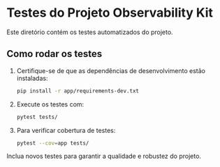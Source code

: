 # Testes do Projeto Observability Kit

Este diretório contém os testes automatizados do projeto.

## Como rodar os testes

1. Certifique-se de que as dependências de desenvolvimento estão instaladas:

   ```bash
   pip install -r app/requirements-dev.txt
   ```

2. Execute os testes com:

   ```bash
   pytest tests/
   ```

3. Para verificar cobertura de testes:

   ```bash
   pytest --cov=app tests/
   ```

Inclua novos testes para garantir a qualidade e robustez do projeto.
